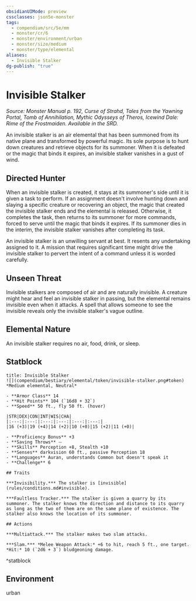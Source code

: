 ```yaml
---
obsidianUIMode: preview
cssclasses: json5e-monster
tags:
  - compendium/src/5e/mm
  - monster/cr/6
  - monster/environment/urban
  - monster/size/medium
  - monster/type/elemental
aliases:
  - Invisible Stalker
dg-publish: "true"
---
```

# Invisible Stalker
*Source: Monster Manual p. 192, Curse of Strahd, Tales from the Yawning Portal, Tomb of Annihilation, Mythic Odysseys of Theros, Icewind Dale: Rime of the Frostmaiden. Available in the SRD.*  

An invisible stalker is an air elemental that has been summoned from its native plane and transformed by powerful magic. Its sole purpose is to hunt down creatures and retrieve objects for its summoner. When it is defeated or the magic that binds it expires, an invisible stalker vanishes in a gust of wind.

## Directed Hunter

When an invisible stalker is created, it stays at its summoner's side until it is given a task to perform. If an assignment doesn't involve hunting down and slaying a specific creature or recovering an object, the magic that created the invisible stalker ends and the elemental is released. Otherwise, it completes the task, then returns to its summoner for more commands, forced to serve until the magic that binds it expires. If its summoner dies in the interim, the invisible stalker vanishes after completing its task.

An invisible stalker is an unwilling servant at best. It resents any undertaking assigned to it. A mission that requires significant time might drive the invisible stalker to pervert the intent of a command unless it is worded carefully.

## Unseen Threat

Invisible stalkers are composed of air and are naturally invisible. A creature might hear and feel an invisible stalker in passing, but the elemental remains invisible even when it attacks. A spell that allows someone to see the invisible reveals only the invisible stalker's vague outline.

## Elemental Nature

An invisible stalker requires no air, food, drink, or sleep.

## Statblock

```ad-statblock
title: Invisible Stalker
![](compendium/bestiary/elemental/token/invisible-stalker.png#token)
*Medium elemental, Neutral*

- **Armor Class** 14 
- **Hit Points** 104 (`16d8 + 32`)
- **Speed** 50 ft., fly 50 ft. (hover)

|STR|DEX|CON|INT|WIS|CHA|
|:---:|:---:|:---:|:---:|:---:|:---:|
|16 (+3)|19 (+4)|14 (+2)|10 (+0)|15 (+2)|11 (+0)|

- **Proficiency Bonus** +3
- **Saving Throws** ⏤
- **Skills** Perception +8, Stealth +10
- **Senses** darkvision 60 ft., passive Perception 18
- **Languages** Auran, understands Common but doesn't speak it
- **Challenge** 6

## Traits

***Invisibility.*** The stalker is [invisible](rules/conditions.md#invisible).

***Faultless Tracker.*** The stalker is given a quarry by its summoner. The stalker knows the direction and distance to its quarry as long as the two of them are on the same plane of existence. The stalker also knows the location of its summoner.

## Actions

***Multiattack.*** The stalker makes two slam attacks.

***Slam.*** *Melee Weapon Attack:* +6 to hit, reach 5 ft., one target. *Hit:* 10 (`2d6 + 3`) bludgeoning damage.
```
^statblock

## Environment

urban